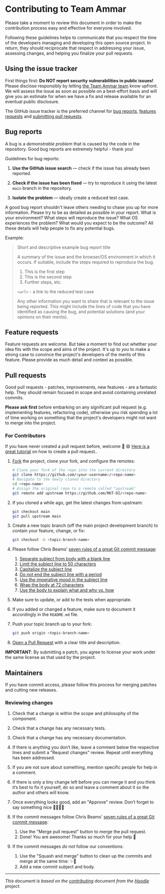 # Contributing to Team Ammar

Please take a moment to review this document in order to make the contribution process easy and effective for everyone involved.

Following these guidelines helps to communicate that you respect the time of the developers managing and developing this open source project. In return, they should reciprocate that respect in addressing your issue, assessing changes, and helping you finalize your pull requests.

## Using the issue tracker

First things first: **Do NOT report security vulnerabilities in public issues!** Please disclose responsibly by letting [the Team Ammar team](mailto:siddartharaochennur@rocketmortgage.com) know upfront. We will assess the issue as soon as possible on a best-effort basis and will give you an estimate for when we have a fix and release available for an eventual public disclosure.

The GitHub issue tracker is the preferred channel for [bug reports](#bugs), [features requests](#features) and [submitting pull requests](#pull-requests).


## Bug reports

A bug is a _demonstrable problem_ that is caused by the code in the repository. Good bug reports are extremely helpful - thank you!

Guidelines for bug reports:

1. **Use the GitHub issue search** &mdash; check if the issue has already been reported.

2. **Check if the issue has been fixed** &mdash; try to reproduce it using the latest `main` branch in the repository.

3. **Isolate the problem** &mdash; ideally create a reduced test case.

A good bug report shouldn't leave others needing to chase you up for more information. Please try to be as detailed as possible in your report. What is your environment? What steps will reproduce the issue? What OS experiences the problem? What would you expect to be the outcome? All these details will help people to fix any potential bugs.

Example:

> Short and descriptive example bug report title
>
> A summary of the issue and the browser/OS environment in which it occurs. If suitable, include the steps required to reproduce the bug.
>
> 1. This is the first step
> 2. This is the second step
> 3. Further steps, etc.
>
> `<url>` - a link to the reduced test case
>
> Any other information you want to share that is relevant to the issue being reported. This might include the lines of code that you have identified as causing the bug, and potential solutions (and your opinions on their merits).


## Feature requests

Feature requests are welcome. But take a moment to find out whether your idea fits with the scope and aims of the project. It's up to *you* to make a strong case to convince the project's developers of the merits of this feature. Please provide as much detail and context as possible.


## Pull requests

Good pull requests - patches, improvements, new features - are a fantastic help. They should remain focused in scope and avoid containing unrelated commits.

**Please ask first** before embarking on any significant pull request (e.g. implementing features, refactoring code), otherwise you risk spending a lot of time working on something that the project's developers might not want to merge into the project.


### For Contributors

If you have never created a pull request before, welcome :tada: :smile: [Here is a great tutorial](https://egghead.io/series/how-to-contribute-to-an-open-source-project-on-github) on how to create a pull request..

1. [Fork](http://help.github.com/fork-a-repo/) the project, clone your fork, and configure the remotes:

   ```bash
   # Clone your fork of the repo into the current directory
   git clone https://github.com/<your-username>/<repo-name>
   # Navigate to the newly cloned directory
   cd <repo-name>
   # Assign the original repo to a remote called "upstream"
   git remote add upstream https://github.com/RKT-DI/<repo-name>
   ```

2. If you cloned a while ago, get the latest changes from upstream:

   ```bash
   git checkout main
   git pull upstream main
   ```

3. Create a new topic branch (off the main project development branch) to contain your feature, change, or fix:

   ```bash
   git checkout -b <topic-branch-name>
   ```

4. Please follow Chris Beams' [seven rules of a great Git commit message](https://chris.beams.io/posts/git-commit/#seven-rules):

   1. [Separate subject from body with a blank line](https://chris.beams.io/posts/git-commit/#separate)
   2. [Limit the subject line to 50 characters](https://chris.beams.io/posts/git-commit/#limit-50)
   3. [Capitalize the subject line](https://chris.beams.io/posts/git-commit/#capitalize)
   4. [Do not end the subject line with a period](https://chris.beams.io/posts/git-commit/#end)
   5. [Use the imperative mood in the subject line](https://chris.beams.io/posts/git-commit/#imperative)
   6. [Wrap the body at 72 characters](https://chris.beams.io/posts/git-commit/#wrap-72)
   7. [Use the body to explain what and why vs. how](https://chris.beams.io/posts/git-commit/#why-not-how)

5. Make sure to update, or add to the tests when appropriate.

6. If you added or changed a feature, make sure to document it accordingly in the `README.md` file.

7. Push your topic branch up to your fork:

   ```bash
   git push origin <topic-branch-name>
   ```

8. [Open a Pull Request](https://help.github.com/articles/using-pull-requests/) with a clear title and description.
   

**IMPORTANT**: By submitting a patch, you agree to license your work under the same license as that used by the project.

## Maintainers

If you have commit access, please follow this process for merging patches and cutting new releases.

### Reviewing changes

1. Check that a change is within the scope and philosophy of the component.
2. Check that a change has any necessary tests.
3. Check that a change has any necessary documentation.
4. If there is anything you don’t like, leave a comment below the respective lines and submit a "Request changes" review. Repeat until everything has been addressed.
5. If you are not sure about something, mention specific people for help in a comment.
6. If there is only a tiny change left before you can merge it and you think it’s best to fix it yourself, do so and leave a comment about it so the author and others will know.
7. Once everything looks good, add an "Approve" review. Don’t forget to say something nice 👏🐶💖✨
8. If the commit messages follow Chris Beams' [seven rules of a great Git commit message](https://chris.beams.io/posts/git-commit/#seven-rules):

   1. Use the "Merge pull request" button to merge the pull request.
   2. Done! You are awesome! Thanks so much for your help 🤗

9. If the commit messages _do not_ follow our conventions:

   1. Use the "Squash and merge" button to clean up the commits and merge at the same time: ✨🎩
   2. Add a new commit subject and body.

---

*This document is based on the [contributing](https://github.com/hoodiehq/hoodie/blob/master/CONTRIBUTING.md) document from the [Hoodie](https://github.com/hoodiehq/hoodie) project.*
